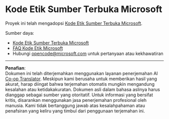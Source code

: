 <!--
CO_OP_TRANSLATOR_METADATA:
{
  "original_hash": "c06b12caf3c901eb3156e3dd5b0aea56",
  "translation_date": "2025-09-05T18:36:56+00:00",
  "source_file": "CODE_OF_CONDUCT.md",
  "language_code": "id"
}
-->
# Kode Etik Sumber Terbuka Microsoft

Proyek ini telah mengadopsi [Kode Etik Sumber Terbuka Microsoft](https://opensource.microsoft.com/codeofconduct/).

Sumber daya:

- [Kode Etik Sumber Terbuka Microsoft](https://opensource.microsoft.com/codeofconduct/)
- [FAQ Kode Etik Microsoft](https://opensource.microsoft.com/codeofconduct/faq/)
- Hubungi [opencode@microsoft.com](mailto:opencode@microsoft.com) untuk pertanyaan atau kekhawatiran

---

**Penafian**:  
Dokumen ini telah diterjemahkan menggunakan layanan penerjemahan AI [Co-op Translator](https://github.com/Azure/co-op-translator). Meskipun kami berusaha untuk memberikan hasil yang akurat, harap diingat bahwa terjemahan otomatis mungkin mengandung kesalahan atau ketidakakuratan. Dokumen asli dalam bahasa aslinya harus dianggap sebagai sumber yang otoritatif. Untuk informasi yang bersifat kritis, disarankan menggunakan jasa penerjemahan profesional oleh manusia. Kami tidak bertanggung jawab atas kesalahpahaman atau penafsiran yang keliru yang timbul dari penggunaan terjemahan ini.